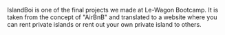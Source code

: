 IslandBoi is one of the final projects we made at Le-Wagon Bootcamp.
It is taken from the concept of "AirBnB" and translated to a website where you can rent private islands or rent out your own private island to others.
